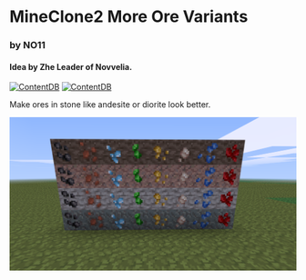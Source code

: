 # MineClone2 More Ore Variants
### by NO11
#### Idea by Zhe Leader of Novvelia.

[![ContentDB](https://content.minetest.net/packages/NO11/mcl_more_ore_variants/shields/title/)](https://content.minetest.net/packages/NO11/mcl_more_ore_variants/)
[![ContentDB](https://content.minetest.net/packages/NO11/mcl_more_ore_variants/shields/downloads/)](https://content.minetest.net/packages/NO11/mcl_more_ore_variants/)

Make ores in stone like andesite or diorite look better.

![screenshot](https://raw.githubusercontent.com/NO411/mcl_more_ore_variants/main/screenshot.png)
